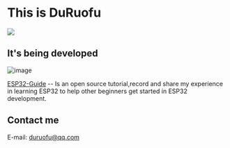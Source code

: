 # This is DuRuofu

<a href="https://github.com/DuRuofu">
  <img align="center" src="https://duruofu-readme-start.vercel.app/api/top-langs/?username=Duruofu&langs_count=8&theme=dark&count_private=true&layout=compact&hide=Assembly,V,VHDL,SystemVerilog&card_width=300" />
</a>

## It's being developed
![image](https://github.com/user-attachments/assets/bbd5410e-a9d5-455e-b3ad-c824cdba4214)


[ESP32-Guide](https://github.com/DuRuofu/ESP32-Guide) -- Is an open source tutorial,record and share my experience in learning ESP32 to help other beginners get started in ESP32 development.


## Contact me
E-mail: duruofu@qq.com
